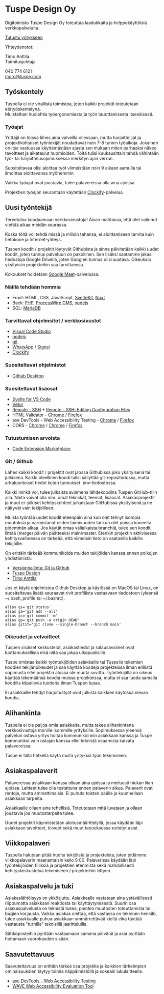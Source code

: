 # Tuspe Design Oy

Digitoimisto Tuspe Design Oy toteuttaa laadukkaita ja helppokäyttöisiä verkkopalveluita.

[Tutustu yritykseen](https://tuspe.com/)

Yhteydenotot:

Timo Anttila  
Toimitusjohtaja

040 774 6121  
moro@tuspe.com

## Työskentely

Tuspella ei ole virallista toimistoa, joten kaikki projektit toteutetaan etätyöskentelynä.  
Muistathan huolehtia työergonomiasta ja työn tauottamisesta itsenäisesti.

### Työajat

Yrittäjä on töissä lähes aina valveilla ollessaan, mutta harjoittelijat ja projektikohtaiset työntekijät noudattavat noin 7-8 tunnin työaikoja. Jokainen on itse vastuussa käyttämästään ajasta sen mukaan miten parhaaksi näkee tavoitteet ja aikataulut huomioiden. Töitä tulisi kuukausittain tehdä vähintään työ- tai harjoittelusopimuksessa merkityn ajan verran.

Suositeltavaa olisi aloittaa työt viimeistään noin 9 aikaan aamulla tai ilmoittaa aloittavansa myöhemmin.

Vaikka työajat ovat joustavia, tulee palavereissa olla aina ajoissa.

Projektien työajan seurantaan käytetään [Clockify](https://clockify.me/)-palvelua.

## Uusi työntekijä

Tervetuloa koodaamaan verkkosivustoja! Aivan mahtavaa, että olet valinnut viettää aikaa meidän seurassa.

Koska töitä voi tehdä missä ja milloin tahansa, ei aloittamiseen tarvita kuin tietokone ja Internet-yhteys.

Tuspen koodit / projektit löytyvät Githubista ja sinne päivitetään kaikki uudet koodit, joten tunnus palveluun on pakollinen. Sen lisäksi saatamme jakaa tiedostoja Google Drivellä, joten Googlen tunnus olisi suotava. Oikeuksia yksityisiin projekteihin saa tarvittaessa.

Kokoukset hoidetaan [Google Meet](https://meet.google.com/)-palvelussa.

### Näillä tehdään hommia
- Front: HTML, CSS, JavaScript, [SvelteKit](https://kit.svelte.dev/), [Nuxt](https://nuxtjs.org/)
- Back: [PHP](https://www.php.net/), [ProcessWire CMS](https://processwire.com/), [nodejs](https://nodejs.org/en/)
- SQL: [MariaDB](https://mariadb.org/)

### Tarvittavat ohjelmsitot / verkkosivustot
- [Visual Code Studio](https://code.visualstudio.com/)
- [nodejs](https://nodejs.org/en/)
- [git](https://git-scm.com/book/en/v2/Getting-Started-Installing-Git)
- [WhatsApp](https://www.whatsapp.com/) / [Signal](https://signal.org/)
- [Clockify](https://clockify.me/)

### Suositeltavat ohjelmistot
- [Github Desktop](https://desktop.github.com/)

### Suositeltavat lisäosat
- [Svelte for VS Code](https://marketplace.visualstudio.com/items?itemName=svelte.svelte-vscode)
- [Vetur](https://marketplace.visualstudio.com/items?itemName=octref.vetur)
- [Remote - SSH](https://marketplace.visualstudio.com/items?itemName=ms-vscode-remote.remote-ssh) + [Remote - SSH: Editing Configuration Files](https://marketplace.visualstudio.com/items?itemName=ms-vscode-remote.remote-ssh-edit)
- HTML Validator - [Chrome](https://chrome.google.com/webstore/detail/html-validator/mpbelhhnfhfjnaehkcnnaknldmnocglk) / [Firefox](https://addons.mozilla.org/fi/firefox/addon/html-validator/)
- axe DevTools - Web Accessibility Testing - [Chrome](https://chrome.google.com/webstore/detail/axe-devtools-web-accessib/lhdoppojpmngadmnindnejefpokejbdd) / [Firefox](https://addons.mozilla.org/fi/firefox/addon/axe-devtools/)
- CORS - [Chrome](https://chrome.google.com/webstore/detail/allow-cors-access-control/lhobafahddgcelffkeicbaginigeejlf) / [Chrome](https://chrome.google.com/webstore/detail/cors-unblock/lfhmikememgdcahcdlaciloancbhjino) / [Firefox](https://addons.mozilla.org/fi/firefox/addon/cors-everywhere/)

### Tutustumisen arvoista
- [Code Extension Marketplace](https://code.visualstudio.com/docs/editor/extension-marketplace)

### Git / Github

Lähes kaikki koodit / projektit ovat jaossa Githubissa joko yksityisenä tai julkisena. Kaikki oleellinen koodi tulisi säilyttää git-repositoriossa, mutta arkaluontoiset tiedot kuten tunnukset .env-tiedostossa.

Kaikki minkä voi, tulee julkaista avoimena lähdekoodina Tuspen GitHub-tilin alla. Näitä voivat olla mm. omat tekniikat, teemat, lisäosat. Asiakasprojektit ja muut ei-julkiset kehityskohteet julkaistaan GitHubissa yksityisenä ja ne näkyvät vain tekijöilleen.

Muista työntää uudet koodit eteenpäin aina kun olet tehnyt isompia muutoksia ja varmistanut niiden toimivuuden tai kun olet poissa koneelta pidemmän aikaa. Jos käytät omaa väliaikaista branchiä, tulee sen koodit liittää (merge) päivän päätteeksi main/master. Etenkin projektin aktiivisessa kehitysvaiheessa on tärkeää, että viimeisin tieto on saatavilla kaikille tekijöille.

On erittäin tärkeää kommunikoida muiden tekijöiden kanssa ennen polkujen yhdistämistä.

- [Versionhallinta: Git ja Github](https://tkt-lapio.github.io/git/)
- [Tuspe Design](https://github.com/TuspeDesign)
- [Timo Anttila](https://github.com/timoanttila?tab=repositories)

Jos et käytä ohjelmistoa Github Desktop ja käytössä on MacOS tai Linux, on suositeltavaa lisätä seuraavat rivit profiilista vastaavaan tiedostoon (yleensä ~/.bash_profile tai ~/.bashrc).

```
alias gs='git status'
alias ga='git add --all'
alias gc='git commit -m'
alias gp='git push -u origin HEAD'
alias gitit='git clone --single-branch --branch main'
```

### Oikeudet ja velvoitteet

Tuspen sisäiset keskustelut, asiakastiedot ja salausavaimet ovat luottamuksellisia eikä niitä saa jakaa ulkopuolisille.

Tuspe omistaa kaikki työntekijöiden asiakkaille tai Tuspelle tekemien koodien tekijänoikeudet ja saa käyttää koodeja projekteissa ilman erillistä sopimusta ellei projektin alussa ole muuta sovittu. Työntekijällä on oikeus käyttää tekemäänsä koodia muissa projekteissa, mutta ei saa luoda samalla koodilla kilpailevia tuotteita ilman Tuspen lupaa.

Ei asiakkaille tehdyt harjoitustyöt ovat julkista kaikkien käytössä olevaa koodia.

## Alihankinta

Tuspella ei ole paljoa omia asiakkaita, mutta tekee alihankintana verkkosivustoja monille isommille yrityksille. Sopimuksessa yleensä palvelun ostava yritys hoitaa kommunikoinnin asiakkaan kanssa ja Tuspe kommunikoi vain ostajan kanssa ellei teknistä osaamista kaivata palavereissa.

Tuspe ei tällä hetkellä käytä muita yrityksiä työn tekemiseen.

## Asiakaspalaverit

Palavereissa asiakkaan kanssa ollaan aina ajoissa ja mieluusti hiukan liian ajoissa. Laitteet tulee olla testattuna ennen palaverin alkua. Palaverit ovat rentoja, mutta ammattimaisia. Ei puhuta toisten päälle ja kuunnellaan asiakkaan tarpeita.

Asiakkaalle ollaan aina rehellisiä. Toteutetaan mitä luvataan ja ollaan joustavia jos muutostarpeita tulee.

Uudet projektit käynnistetään aloitusmäärittelyllä, jossa käydään läpi asiakkaan tavoitteet, toiveet sekä muut tarjouksessa esitetyt asiat.

## Viikkopalaveri

Tuspella halutaan pitää huolta tekijöistä ja projekteista, joten pidämme viikkopalaverin maanantaisin kello 9:00. Palaverissa käydään läpi työntekijöiden fiiliksiä ja projektien etenmistä sekä mahdollisesti kehityskeskustelua tekemiseen / projekteihin liittyen.

## Asiakaspalvelu ja tuki

Asiakaslähtöisyys on ykkösjuttu. Asiakkaalle vastataan aina ystävällisesti riippumatta asiakkaan reaktiosta tai käyttäytymisestä. Suurin osa asiakaspalvelusta on teknistä tukea, pienten muutosten toteuttamista tai bugien korjausta. Vaikka asiakas olettaa, että vastassa on tekninen henkilö, tulee asiakkaalle puhua asiakkaan ymmärrettävää kieltä eikä täyttää vastausta "turhilla" teknisillä jaaritteluilla.

Sähköposteihin pyritään vastaamaan samana päivänä ja asia pyritään hoitamaan vuorokauden sisään.

## Saavutettavuus

Saavutettavuus on erittäin tärkeä osa projektia ja kaikkien tärkeimpien ominaisuuksien täytyy toimia näppäimistöllä ja sokeain lukulaitteella.

- [axe DevTools - Web Accessibility Testing](https://chrome.google.com/webstore/detail/axe-devtools-web-accessib/lhdoppojpmngadmnindnejefpokejbdd)
- [WAVE Web Accessibility Evaluation Tool](https://wave.webaim.org/)
